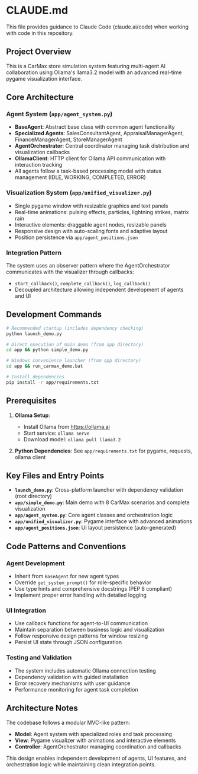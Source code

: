 # CLAUDE.md

This file provides guidance to Claude Code (claude.ai/code) when working with code in this repository.

## Project Overview

This is a CarMax store simulation system featuring multi-agent AI collaboration using Ollama's llama3.2 model with an advanced real-time pygame visualization interface.

## Core Architecture

### Agent System (`app/agent_system.py`)
- **BaseAgent**: Abstract base class with common agent functionality
- **Specialized Agents**: SalesConsultantAgent, AppraisalManagerAgent, FinanceManagerAgent, StoreManagerAgent
- **AgentOrchestrator**: Central coordinator managing task distribution and visualization callbacks
- **OllamaClient**: HTTP client for Ollama API communication with interaction tracking
- All agents follow a task-based processing model with status management (IDLE, WORKING, COMPLETED, ERROR)

### Visualization System (`app/unified_visualizer.py`)
- Single pygame window with resizable graphics and text panels
- Real-time animations: pulsing effects, particles, lightning strikes, matrix rain
- Interactive elements: draggable agent nodes, resizable panels
- Responsive design with auto-scaling fonts and adaptive layout
- Position persistence via `app/agent_positions.json`

### Integration Pattern
The system uses an observer pattern where the AgentOrchestrator communicates with the visualizer through callbacks:
- `start_callback()`, `complete_callback()`, `log_callback()`
- Decoupled architecture allowing independent development of agents and UI

## Development Commands

```bash
# Recommended startup (includes dependency checking)
python launch_demo.py

# Direct execution of main demo (from app directory)
cd app && python simple_demo.py

# Windows convenience launcher (from app directory)
cd app && run_carmax_demo.bat

# Install dependencies
pip install -r app/requirements.txt
```

## Prerequisites

1. **Ollama Setup**:
   - Install Ollama from https://ollama.ai
   - Start service: `ollama serve`
   - Download model: `ollama pull llama3.2`

2. **Python Dependencies**: See `app/requirements.txt` for pygame, requests, ollama client

## Key Files and Entry Points

- **`launch_demo.py`**: Cross-platform launcher with dependency validation (root directory)
- **`app/simple_demo.py`**: Main demo with 8 CarMax scenarios and complete visualization
- **`app/agent_system.py`**: Core agent classes and orchestration logic
- **`app/unified_visualizer.py`**: Pygame interface with advanced animations
- **`app/agent_positions.json`**: UI layout persistence (auto-generated)

## Code Patterns and Conventions

### Agent Development
- Inherit from `BaseAgent` for new agent types
- Override `get_system_prompt()` for role-specific behavior
- Use type hints and comprehensive docstrings (PEP 8 compliant)
- Implement proper error handling with detailed logging

### UI Integration
- Use callback functions for agent-to-UI communication
- Maintain separation between business logic and visualization
- Follow responsive design patterns for window resizing
- Persist UI state through JSON configuration

### Testing and Validation
- The system includes automatic Ollama connection testing
- Dependency validation with guided installation
- Error recovery mechanisms with user guidance
- Performance monitoring for agent task completion

## Architecture Notes

The codebase follows a modular MVC-like pattern:
- **Model**: Agent system with specialized roles and task processing
- **View**: Pygame visualizer with animations and interactive elements  
- **Controller**: AgentOrchestrator managing coordination and callbacks

This design enables independent development of agents, UI features, and orchestration logic while maintaining clean integration points.